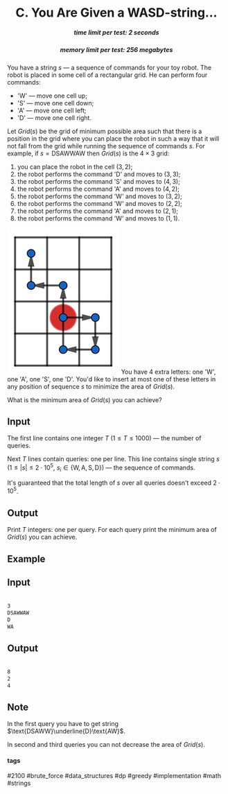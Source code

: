 <h1 style='text-align: center;'> C. You Are Given a WASD-string...</h1>

<h5 style='text-align: center;'>time limit per test: 2 seconds</h5>
<h5 style='text-align: center;'>memory limit per test: 256 megabytes</h5>

You have a string $s$ — a sequence of commands for your toy robot. The robot is placed in some cell of a rectangular grid. He can perform four commands:

* 'W' — move one cell up;
* 'S' — move one cell down;
* 'A' — move one cell left;
* 'D' — move one cell right.

Let $Grid(s)$ be the grid of minimum possible area such that there is a position in the grid where you can place the robot in such a way that it will not fall from the grid while running the sequence of commands $s$. For example, if $s = \text{DSAWWAW}$ then $Grid(s)$ is the $4 \times 3$ grid:

1. you can place the robot in the cell $(3, 2)$;
2. the robot performs the command 'D' and moves to $(3, 3)$;
3. the robot performs the command 'S' and moves to $(4, 3)$;
4. the robot performs the command 'A' and moves to $(4, 2)$;
5. the robot performs the command 'W' and moves to $(3, 2)$;
6. the robot performs the command 'W' and moves to $(2, 2)$;
7. the robot performs the command 'A' and moves to $(2, 1)$;
8. the robot performs the command 'W' and moves to $(1, 1)$.

 ![](images/ee30c655c4118eac52fc7116e0f2ccbd91f632b1.png) You have $4$ extra letters: one 'W', one 'A', one 'S', one 'D'. You'd like to insert at most one of these letters in any position of sequence $s$ to minimize the area of $Grid(s)$.

What is the minimum area of $Grid(s)$ you can achieve?

## Input

The first line contains one integer $T$ ($1 \le T \le 1000$) — the number of queries.

Next $T$ lines contain queries: one per line. This line contains single string $s$ ($1 \le |s| \le 2 \cdot 10^5$, $s_i \in \{\text{W}, \text{A}, \text{S}, \text{D}\}$) — the sequence of commands.

It's guaranteed that the total length of $s$ over all queries doesn't exceed $2 \cdot 10^5$.

## Output

Print $T$ integers: one per query. For each query print the minimum area of $Grid(s)$ you can achieve.

## Example

## Input


```

3
DSAWWAW
D
WA

```
## Output


```

8
2
4

```
## Note

In the first query you have to get string $\text{DSAWW}\underline{D}\text{AW}$.

In second and third queries you can not decrease the area of $Grid(s)$.



#### tags 

#2100 #brute_force #data_structures #dp #greedy #implementation #math #strings 